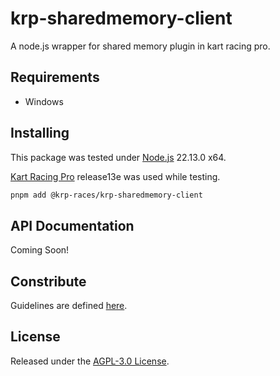 # krp-sharedmemory-client

A node.js wrapper for shared memory plugin in kart racing pro.

## Requirements

- Windows

## Installing

This package was tested under [Node.js](https://nodejs.org/en) 22.13.0 x64.

[Kart Racing Pro](https://kartracing-pro.com) release13e was used while testing.

```sh
pnpm add @krp-races/krp-sharedmemory-client
```

## API Documentation

Coming Soon!

## Constribute

Guidelines are defined [here](https://github.com/krp-races/krp-sharedmemory-client/blob/main/CONTRIBUTING.md).

## License

Released under the [AGPL-3.0 License](https://github.com/krp-races/krp-sharedmemory-client/blob/main/LICENSE).
